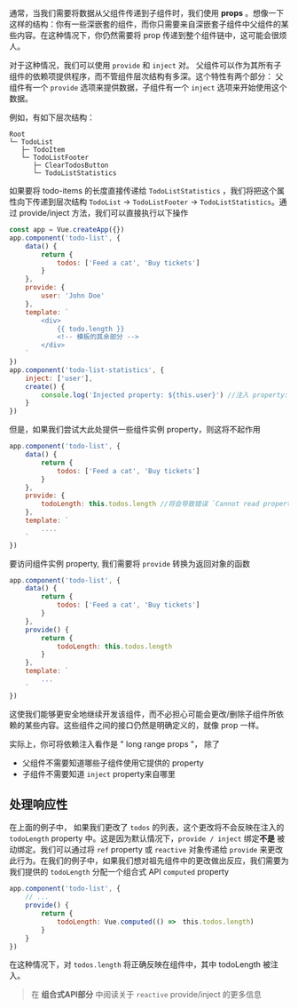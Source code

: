通常，当我们需要将数据从父组件传递到子组件时，我们使用 **props** 。想像一下这样的结构：你有一些深嵌套的组件，而你只需要来自深嵌套子组件中父组件的某些内容。在这种情况下，你仍然需要将 prop 传递到整个组件链中，这可能会很烦人。

对于这种情况，我们可以使用 `provide` 和 `inject` 对。 父组件可以作为其所有子组件的依赖项提供程序，而不管组件层次结构有多深。这个特性有两个部分： 父组件有一个 `provide` 选项来提供数据，子组件有一个 `inject` 选项来开始使用这个数据。

例如，有如下层次结构：

```
Root
└─ TodoList
   ├─ TodoItem
   └─ TodoListFooter
      ├─ ClearTodosButton
      └─ TodoListStatistics
```

如果要将 todo-items 的长度直接传递给 `TodoListStatistics` ，我们将把这个属性向下传递到层次结构 `TodoList` -> `TodoListFooter` -> `TodoListStatistics`。通过 provide/inject 方法，我们可以直接执行以下操作

```javascript
const app = Vue.createApp({})
app.component('todo-list', {
    data() {
        return {
            todos: ['Feed a cat', 'Buy tickets']
        }
    },
    provide: {
        user: 'John Doe'
    },
    template: `
		<div>
			{{ todo.length }}
			<!-- 模板的其余部分 -->
		</div>
	`
})
app.component('todo-list-statistics', {
    inject: ['user'],
    create() {
        console.log('Injected property: ${this.user}') //注入 property: John Doe
    }
})
```

但是，如果我们尝试大此处提供一些组件实例 property，则这将不起作用

```javascript
app.component('todo-list', {
    data() {
        return {
            todos: ['Feed a cat', 'Buy tickets']
        }
    },
    provide: {
        todoLength: this.todos.length //将会导致错误 `Cannot read property 'length' of undefined`
    },
    template: `
		....
	`
})
```

要访问组件实例 property, 我们需要将 `provide` 转换为返回对象的函数

```javascript
app.component('todo-list', {
    data() {
        return {
            todos: ['Feed a cat', 'Buy tickets']
        }
    },
    provide() {
        return {
            todoLength: this.todos.length
        }
    },
    template: `
		...
	`
})
```

这使我们能够更安全地继续开发该组件，而不必担心可能会更改/删除子组件所依赖的某些内容。这些组件之间的接口仍然是明确定义的，就像 prop 一样。

实际上，你可将依赖注入看作是 " long range props "， 除了

* 父组件不需要知道哪些子组件使用它提供的 property
* 子组件不需要知道 `inject` property来自哪里



## 处理响应性

在上面的例子中， 如果我们更改了 `todos` 的列表，这个更改将不会反映在注入的 `todoLength` property 中。这是因为默认情况下，`provide / inject` 绑定**不是** 被动绑定。我们可以通过将 `ref` property 或 `reactive` 对象传递给 `provide` 来更改此行为。在我们的例子中，如果我们想对祖先组件中的更改做出反应，我们需要为我们提供的 `todoLength` 分配一个组合式 API `computed` property

```javascript
app.component('todo-list', {
    // ...
    provide() {
        return {
            todoLength: Vue.computed(() =>　this.todos.length)
        }
    }
})
```

在这种情况下，对 `todos.length` 将正确反映在组件中，其中 todoLength 被注入。

> 在 **组合式API部分** 中阅读关于 `reactive` provide/inject 的更多信息

